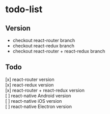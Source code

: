 # todo-list

## Version

- checkout react-router branch
- checkout react-redux branch
- checkout react-router + react-redux branch

## Todo
[x] react-router version
<br>
[x] react-redux version
<br>
[x] react-router + react-redux version
<br>
[ ] react-native Android version
<br>
[ ] react-native iOS version
<br>
[ ] react-native Electron version